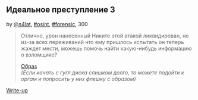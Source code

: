 ## Идеальное преступление 3
by [@s4lat](https://github.com/s4lat), [#osint](/README.md#osint), [#forensic](/README.md#forensic), 300

> Отлично, урон нанесенный Никите этой атакой ликвидирован, но из-за всех переживаний что ему пришлось испытать он теперь жаждет мести, можешь помочь найти какую-нибудь информацию о взломщике?  
>  
> [Образ](https://drive.google.com/file/d/1yqPcS6_0RD9BY99RfiCh_bCBaAo3d4lS/view?usp=share_link)  
> *(Если качать с гугл диска слишком долго, то можете подойти к оргам и попросить у них флешку с образом)*  

[Write-up](WRITEUP.md)